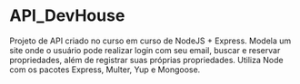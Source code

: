 # API_DevHouse

Projeto de API criado no curso em curso de NodeJS + Express. Modela um site onde o usuário pode realizar login com seu email, buscar e reservar propriedades,
além de registrar suas próprias propriedades. Utiliza Node com os pacotes Express, Multer, Yup e Mongoose. 

